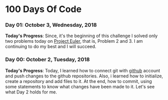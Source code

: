 # 100 Days Of Code 


### Day 01: October 3, Wednesday, 2018

**Today's Progress**: Since, it's the beginning of this challenge I solved only two problems today on [Project Euler](https://projecteuler.net/archives), that is, Problem 2 and 3. I am continuing to do my best and I will succeed.

### Day 00: October 2, Tuesday, 2018

**Today's Progress**: Today, I learned how to connect git with [github](github.com) account and push changes to the github repositories. Also, i learned how to initialize, create a repository and add files to it. At the end, how to commit, using some statements to know what changes have been made to it. Let's see what Day 2 holds for me.